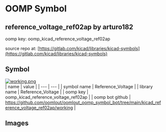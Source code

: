 # OOMP Symbol  
## reference_voltage_ref02ap  by arturo182  
  
oomp key: oomp_kicad_reference_voltage_ref02ap  
  
source repo at: [https://gitlab.com/kicad/libraries/kicad-symbols](https://gitlab.com/kicad/libraries/kicad-symbols)  
## Symbol  
  
[![working.png](working_600.png)](working.png)  
| name | value | 
| --- | --- | 
| symbol name | Reference_Voltage | 
| library name | Reference_Voltage | 
| oomp key | oomp_kicad_reference_voltage_ref02ap | 
| oomp bot github | https://github.com/oomlout/oomlout_oomp_symbol_bot/tree/main/kicad_reference_voltage_ref02ap/working | 
## Images  
